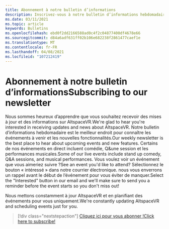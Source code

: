 ```yaml
---
title: Abonnement à notre bulletin d’informations
description: Inscrivez-vous à notre bulletin d’informations hebdomadaire et restez à jour avec les événements à venir, les nouvelles fonctionnalités et les informations de la communauté.
ms.date: 03/11/2021
ms.topic: article
keywords: Bulletins
ms.openlocfilehash: ebd0f2dd2166588ad0c4f2c04877400df4678e66
ms.sourcegitcommit: d84a6adf631ff02b106e682238f2861477caef1e
ms.translationtype: MT
ms.contentlocale: fr-FR
ms.lasthandoff: 04/08/2021
ms.locfileid: "107212419"
---
```

# <a name="subscribing-to-our-newsletter"></a><span data-ttu-id="b239a-104">Abonnement à notre bulletin d’informations</span><span class="sxs-lookup"><span data-stu-id="b239a-104">Subscribing to our newsletter</span></span>

<span data-ttu-id="b239a-105">Nous sommes heureux d’apprendre que vous souhaitez recevoir des mises à jour et des informations sur AltspaceVR.</span><span class="sxs-lookup"><span data-stu-id="b239a-105">We're glad to hear you're interested in receiving updates and news about AltspaceVR.</span></span> <span data-ttu-id="b239a-106">Notre bulletin d’informations hebdomadaire est le meilleur endroit pour connaître les événements à venir et les nouvelles fonctionnalités.</span><span class="sxs-lookup"><span data-stu-id="b239a-106">Our weekly newsletter is the best place to hear about upcoming events and new features.</span></span> <span data-ttu-id="b239a-107">Certains de nos événements en direct incluent comédie, Q&une session et les performances musicales.</span><span class="sxs-lookup"><span data-stu-id="b239a-107">Some of our live events include stand up comedy, Q&A sessions, and musical performances.</span></span> <span data-ttu-id="b239a-108">Vous voulez voir un événement que vous aimeriez suivre ?</span><span class="sxs-lookup"><span data-stu-id="b239a-108">See an event you'd like to attend?</span></span> <span data-ttu-id="b239a-109">Sélectionnez le bouton « intéressé » dans notre courrier électronique. nous vous enverrons un rappel avant le début de l’événement pour vous éviter de manquer.</span><span class="sxs-lookup"><span data-stu-id="b239a-109">Select the "Interested" button in our email and we'll make sure to send you a reminder before the event starts so you don't miss out!</span></span>

<span data-ttu-id="b239a-110">Nous mettons constamment à jour AltspaceVR et en planifiant des événements pour vous uniquement.</span><span class="sxs-lookup"><span data-stu-id="b239a-110">We're constantly updating AltspaceVR and scheduling events just for you.</span></span> 

> [!div class="nextstepaction"] 
> [<span data-ttu-id="b239a-111">Cliquez ici pour vous abonner !</span><span class="sxs-lookup"><span data-stu-id="b239a-111">Click here to subscribe!</span></span>](http://altvr.us7.list-manage.com/subscribe?u=ca3b0ab1f83e7c2123f094df6&id=519b6a1ca4)